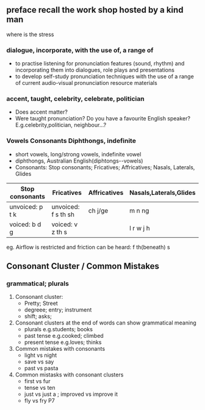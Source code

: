 ## preface recall the work shop hosted by a kind man
where is the stress


### dialogue, incorporate, with the use of, a range of
- to practise listening for pronunciation features (sound, rhythm) and incorporating them into dialogues, role plays and presentations
- to develop self-study pronunciation techniques with the use of a range of current audio-visual pronunciation resource materials

### accent, taught, celebrity, celebrate, politician
- Does accent matter?
- Were taught pronunciation?
Do you have a favourite English speaker? E.g.celebrity,politician, neighbour...?

### Vowels Consonants Diphthongs, indefinite
- short vowels, long/strong vowels, indefinite vowel
- diphthongs, Australian English(diphtongs--vowels)
- Consonants: Stop consonants; Fricatives; Affricatives; Nasals, Laterals, Glides

|Stop consonants|Fricatives|Affricatives|Nasals,Laterals,Glides|
|---|---|---|---|
|unvoiced: p t k|unvoiced: f s th sh|ch j/ge|m n ng|
|voiced: b d g|voiced: v z th s||l r w j h|


eg. Airflow is restricted and friction can be heard: f th(beneath) s


## Consonant Cluster / Common Mistakes
### grammatical; plurals
1. Consonant cluster: 
    - Pretty; Street
    - degreee; entry; instrument
    - shift; asks;
1. Consonant clusters at the end of words can show grammatical meaning
    - plurals e.g.students; books
    - past tense e.g.cooked; climbed
    - present tense e.g.loves; thinks
1. Common mistakes with consonants
    - light vs night
    - save vs say
    - past vs pasta
1. Common mistasks with consonant clusters
    - first vs fur
    - tense vs ten
    - just vs just a ; improved vs improve it
    - fly vs fry
P7